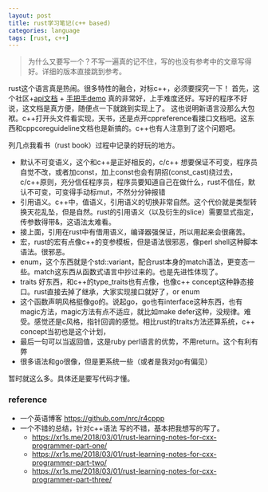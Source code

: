 ```yaml
---
layout: post
title: rust学习笔记(c++ based)
categories: language
tags: [rust, c++]
---
```

  

>为什么又要写一个？不写一遍真的记不住，写的也没有参考中的文章写得好。详细的版本直接跳到参考。

rust这个语言真是热闹。很多特性的融合，对标c++，必须要探究一下！
首先，这个社区+[api文档](https://doc.rust-lang.org/std/) + [手把手demo](https://doc.rust-lang.org/rust-by-example/hello.html) 真的非常好，上手难度还好。写好的程序不好说，这文档是真方便，随便点一下就跳到实现上了。
这也说明新语言没那么大包袱。c++打开头文件看实现，天书，还是点开cppreference看接口文档吧。这东西和cppcoreguideline文档也是新搞的。c++也有人注意到了这个问题吧。

列几点我看书（rust book）过程中记录的好玩的地方。
- 默认不可变语义，这个和c++是正好相反的，c/c++ 想要保证不可变，程序员自觉不改，或者加const，加上const也会有阴招(const_cast)绕过去，c/c++原则，充分信任程序员，程序员要知道自己在做什么，rust不信任，默认不可变，可变得手动标mut，不然分分钟报错
- 引用语义。c++中，值语义，引用语义的切换非常自然。这个代价就是类型转换天花乱坠，但是自然。rust的引用语义（以及衍生的slice）需要显式指定，传参数得带&，这语法太难看。
- 接上面，引用在rust中有借用语义，编译器强保证，所以用起来会很痛苦。
- 宏，rust的宏有点像c++的变参模板，但是语法很邪恶，像perl shell这种脚本语法。很邪恶。
- enum，这个东西就是个std::variant，配合rust本身的match语法，更变态一些。match这东西从函数式语言中抄过来的。也是先进性体现了。
- traits 好东西，和c++的type_traits也有点像，也像c++ concept这种静态接口。rust直接去掉了继承，大家实现接口就好了，or enum
- 这个函数声明风格挺像go的。说起go，go也有interface这种东西，也有magic方法，magic方法有点不适应，就比如make defer这种，没规律。难受。感觉还是c风格，指针回调的感觉。相比rust的traits方法还算系统，c++ concept当初也是这个计划，
- 最后一句可以当返回值，这是ruby perl语言的优势，不用return。这个有利有弊
- 很多语法和go很像，但是更系统一些（或者是我对go有偏见）

暂时就这么多。具体还是要写代码才懂。

### reference
- 一个英语博客 https://github.com/nrc/r4cppp
- 一个不错的总结，针对c++语法 写的不错，基本把我想写的写了。
	- https://xr1s.me/2018/03/01/rust-learning-notes-for-cxx-programmer-part-one/
	- https://xr1s.me/2018/03/01/rust-learning-notes-for-cxx-programmer-part-two/
	- https://xr1s.me/2018/03/01/rust-learning-notes-for-cxx-programmer-part-three/


